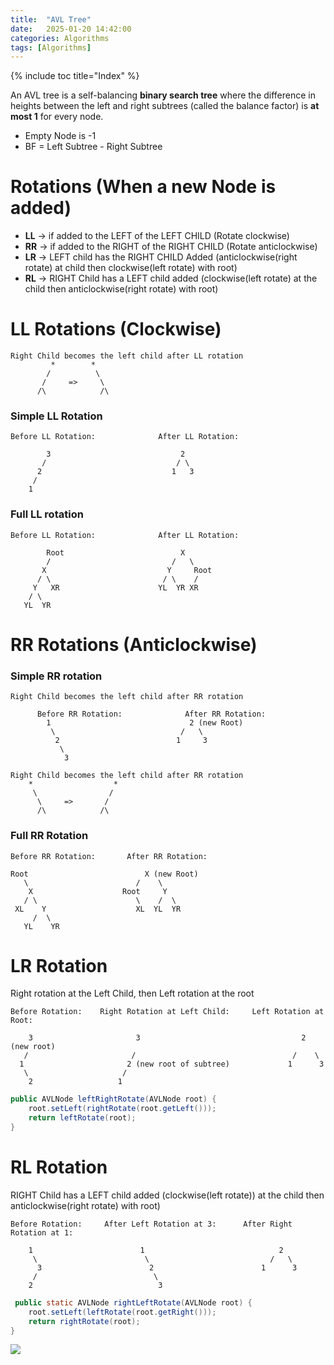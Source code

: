 ```yaml
---
title:  "AVL Tree"
date:   2025-01-20 14:42:00
categories: Algorithms
tags: [Algorithms]
---
```


{% include toc title="Index" %}

An AVL tree is a self-balancing **binary search tree** where the difference in heights between the left and right subtrees
(called the balance factor) is **at most 1** for every node.
- Empty Node is -1
- BF = Left Subtree - Right Subtree


# Rotations (When a new Node is added)
- **LL** → if added to the LEFT of the LEFT CHILD (Rotate clockwise)
- **RR** → if added to the RIGHT of the RIGHT CHILD (Rotate anticlockwise)
- **LR** → LEFT child has the RIGHT CHILD Added (anticlockwise(right rotate) at child then clockwise(left rotate) with root)
- **RL** → RIGHT Child has a LEFT child added (clockwise(left rotate) at the child then anticlockwise(right rotate) with root)

# LL Rotations (Clockwise)

```    
Right Child becomes the left child after LL rotation     
         *        *
        /          \
       /     =>     \
      /\            /\
```

### Simple LL Rotation
```
Before LL Rotation:              After LL Rotation:

        3                             2
       /                             / \
      2                             1   3
     /
    1
```

### Full LL rotation
```
Before LL Rotation:              After LL Rotation:

        Root                          X
        /                           /   \
       X                           Y     Root
      / \                         / \    /
     Y   XR                      YL  YR XR
    / \
   YL  YR
```

# RR Rotations (Anticlockwise)

### Simple RR rotation
```
Right Child becomes the left child after RR rotation

      Before RR Rotation:              After RR Rotation:
        1                               2 (new Root)
         \                            /   \
          2                          1     3
           \
            3
```

```
Right Child becomes the left child after RR rotation
    *                  *       
     \                /           
      \     =>       /          
      /\            /\
```

### Full RR Rotation
```
Before RR Rotation:       After RR Rotation:

Root                          X (new Root)
   \                        /    \
    X                    Root     Y
   / \                      \    /  \
 XL    Y                    XL  YL  YR
     /  \
   YL    YR
```

# LR Rotation
Right rotation at the Left Child, then Left rotation at the root

```
Before Rotation:    Right Rotation at Left Child:     Left Rotation at Root:

    3                       3                                    2 (new root)
   /                       /                                   /    \
  1                       2 (new root of subtree)             1      3
   \                     / 
    2                   1
```

```java
public AVLNode leftRightRotate(AVLNode root) {
    root.setLeft(rightRotate(root.getLeft()));
    return leftRotate(root);
}
```

# RL Rotation
RIGHT Child has a LEFT child added (clockwise(left rotate)) at the child then anticlockwise(right rotate) with root)
```
Before Rotation:     After Left Rotation at 3:      After Right Rotation at 1:

    1                        1                              2
     \                        \                           /   \
      3                        2                        1      3
     /                          \
    2                            3
```

```java
 public static AVLNode rightLeftRotate(AVLNode root) {
    root.setLeft(leftRotate(root.getRight()));
    return rightRotate(root);
}
```


![](https://www.youtube.com/watch?v=jDM6_TnYIqE)